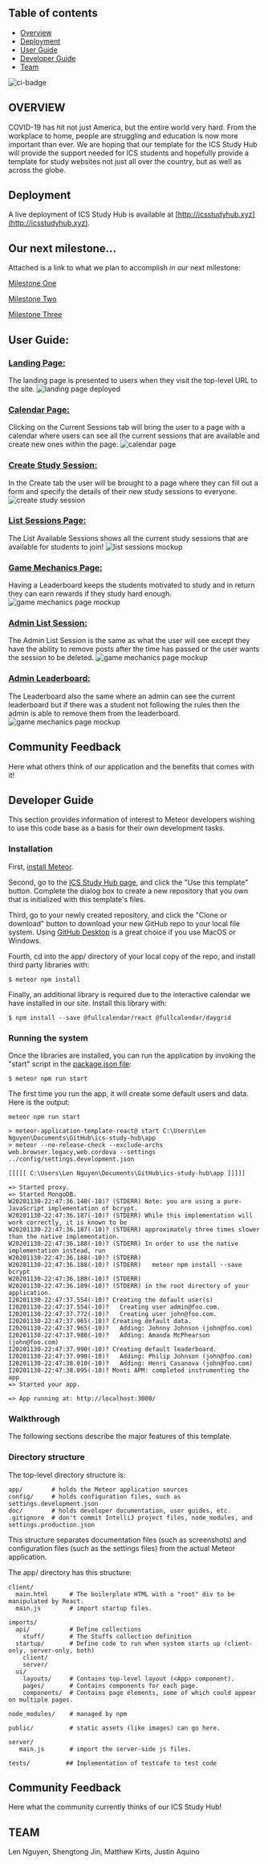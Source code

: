 ## Table of contents
* [Overview](#overview)
* [Deployment](#deployment)
* [User Guide](#user-guide)
* [Developer Guide](#developer-guide)
* [Team](#team)

![ci-badge](https://github.com/ics-study-hub/ics-study-hub/workflows/ics-study-hub/badge.svg)

## OVERVIEW
COVID-19 has hit not just America, but the entire world very hard. From the workplace to home, people are struggling and education is now more important than ever. We are hoping that our template for the ICS Study Hub will provide the support needed for ICS students and hopefully provide a template for study websites not just all over the country, but as well as across the globe.

## Deployment

A live deployment of ICS Study Hub is available at [http://icsstudyhub.xyz](http://icsstudyhub.xyz).

## Our next milestone...
Attached is a link to what we plan to accomplish in our next milestone:


[Milestone One](https://github.com/ics-study-hub/ics-study-hub/projects/1)


[Milestone Two](https://github.com/ics-study-hub/ics-study-hub/projects/2)

[Milestone Three](https://github.com/ics-study-hub/ics-study-hub/projects/3)


## User Guide:

### [Landing Page:](http://icsstudyhub.xyz/#/)
The landing page is presented to users when they visit the top-level URL to the site.
![landing page deployed](images/M2/homepage.PNG)

### [Calendar Page:](http://icsstudyhub.xyz/#/usercalendar)
Clicking on the Current Sessions tab will bring the user to a page with a calendar where users can see all the current sessions that are available and create new ones within the page.
![calendar page](images/M2/calendar.PNG)

### [Create Study Session:](http://icsstudyhub.xyz/#/create)
In the Create tab the user will be brought to a page where they can fill out a form and specify the details of their new study sessions to everyone.
![create study session](images/M2/create.PNG)

### [List Sessions Page:](http://icsstudyhub.xyz/#/list)
The List Available Sessions shows all the current study sessions that are available for students to join!
![list sessions mockup](images/M2/session.PNG)

### [Game Mechanics Page:](http://icsstudyhub.xyz/#/leaderboard)
Having a Leaderboard keeps the students motivated to study and in return they can earn rewards if they study hard enough.
![game mechanics page mockup](images/M2/leaderboard.PNG)

### [Admin List Session:](http://icsstudyhub.xyz/#/admin)
The Admin List Session is the same as what the user will see except they have the ability to remove posts after the time has passed or the user wants the session to be deleted.
![game mechanics page mockup](images/M2/sessionadmin.PNG)

### [Admin Leaderboard:](http://icsstudyhub.xyz/#/leaderboardadmin)
The Leaderboard also the same where an admin can see the current leaderboard but if there was a student not following the rules then the admin is able to remove them from the leaderboard.
![game mechanics page mockup](images/M2/leaderboardsession.PNG)

## Community Feedback

Here what others think of our application and the benefits that comes with it!

## Developer Guide
This section provides information of interest to Meteor developers wishing to use this code base as a basis for their own development tasks.

### Installation
First, [install Meteor](https://www.meteor.com/install).

Second, go to the [ICS Study Hub page](https://github.com/ics-study-hub/ics-study-hub), and click the "Use this template" button. Complete the dialog box to create a new repository that you own that is initialized with this template's files.

Third, go to your newly created repository, and click the "Clone or download" button to download your new GitHub repo to your local file system.  Using [GitHub Desktop](https://desktop.github.com/) is a great choice if you use MacOS or Windows.

Fourth, cd into the app/ directory of your local copy of the repo, and install third party libraries with:

```
$ meteor npm install
```

Finally, an additional library is required due to the interactive calendar we have installed in our site. Install this library with:

```
$ npm install --save @fullcalendar/react @fullcalendar/daygrid
```

### Running the system

 Once the libraries are installed, you can run the application by invoking the "start" script in the [package.json file](https://github.com/ics-study-hub/ics-study-hub/blob/master/app/package.json):

 ```
 $ meteor npm run start
 ```

 The first time you run the app, it will create some default users and data. Here is the output:


```
meteor npm run start

> meteor-application-template-react@ start C:\Users\Len Nguyen\Documents\GitHub\ics-study-hub\app
> meteor --no-release-check --exclude-archs web.browser.legacy,web.cordova --settings ../config/settings.development.json

[[[[[ C:\Users\Len Nguyen\Documents\GitHub\ics-study-hub\app ]]]]]

=> Started proxy.
=> Started MongoDB.
W20201130-22:47:36.140(-10)? (STDERR) Note: you are using a pure-JavaScript implementation of bcrypt.
W20201130-22:47:36.187(-10)? (STDERR) While this implementation will work correctly, it is known to be
W20201130-22:47:36.187(-10)? (STDERR) approximately three times slower than the native implementation.
W20201130-22:47:36.188(-10)? (STDERR) In order to use the native implementation instead, run
W20201130-22:47:36.188(-10)? (STDERR)
W20201130-22:47:36.188(-10)? (STDERR)   meteor npm install --save bcrypt
W20201130-22:47:36.188(-10)? (STDERR)
W20201130-22:47:36.189(-10)? (STDERR) in the root directory of your application.
I20201130-22:47:37.554(-10)? Creating the default user(s)
I20201130-22:47:37.554(-10)?   Creating user admin@foo.com.
I20201130-22:47:37.772(-10)?   Creating user john@foo.com.
I20201130-22:47:37.965(-10)? Creating default data.
I20201130-22:47:37.965(-10)?   Adding: Johnny Johnson (john@foo.com)
I20201130-22:47:37.988(-10)?   Adding: Amanda McPhearson (john@foo.com)
I20201130-22:47:37.990(-10)? Creating default leaderboard.
I20201130-22:47:37.990(-10)?   Adding: Philip Johnson (john@foo.com)
I20201130-22:47:38.010(-10)?   Adding: Henri Casanova (john@foo.com)
I20201130-22:47:38.095(-10)? Monti APM: completed instrumenting the app
=> Started your app.

=> App running at: http://localhost:3000/

```

### Walkthrough

The following sections describe the major features of this template.

### Directory structure

The top-level directory structure is:

```
app/        # holds the Meteor application sources
config/     # holds configuration files, such as settings.development.json
doc/        # holds developer documentation, user guides, etc.
.gitignore  # don't commit IntelliJ project files, node_modules, and settings.production.json
```

This structure separates documentation files (such as screenshots) and configuration files (such as the settings files) from the actual Meteor application.

The app/ directory has this structure:

```
client/
  main.html      # The boilerplate HTML with a "root" div to be manipulated by React.
  main.js        # import startup files.

imports/
  api/           # Define collections
    stuff/       # The Stuffs collection definition
  startup/       # Define code to run when system starts up (client-only, server-only, both)
    client/
    server/
  ui/
    layouts/     # Contains top-level layout (<App> component).
    pages/       # Contains components for each page.
    components/  # Contains page elements, some of which could appear on multiple pages.

node_modules/    # managed by npm

public/          # static assets (like images) can go here.

server/
   main.js       # import the server-side js files.

tests/			## Implementation of testcafe to test code
```

## Community Feedback
Here what the community currently thinks of our ICS Study Hub!

## TEAM
Len Nguyen, Shengtong Jin, Matthew Kirts, Justin Aquino
